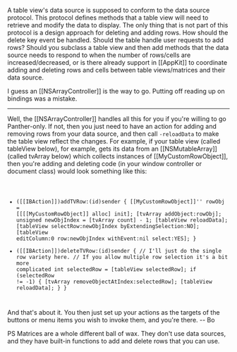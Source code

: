 A table view's data source is supposed to conform to the data source protocol. This protocol defines methods that a table view will need to retrieve and modify the data to display. The only thing that is not part of this protocol is a design approach for deleting and adding rows. How should the delete key event be handled. Should the table handle user requests to add rows? Should you subclass a table view and then add methods that the data source needs to respond to when the number of rows/cells are increased/decreased, or is there already support in [[AppKit]] to coordinate adding and deleting rows and cells between table views/matrices and their data source.

I guess an [[NSArrayController]] is the way to go. Putting off reading up on bindings was a mistake. 

----

Well, the [[NSArrayController]] handles all this for you if you're willing to go Panther-only.  If not, then you just need to have an action for adding and removing rows from your data source, and then call <code>-reloadData</code> to make the table view reflect the changes.  For example, if your table view (called tableView below), for example, gets its data from an [[NSMutableArray]] (called tvArray below) which collects instances of [[MyCustomRowObject]], then you're adding and deleting code (in your window controller or document class) would look something like this:
<code>
- ([[IBAction]])addTVRow:(id)sender
{
	[[MyCustomRowObject]]'' rowObj = [[[[MyCustomRowObject]] alloc] init];
	[tvArray addObject:rowObj];
	unsigned newObjIndex = [tvArray count] - 1;
	[tableView reloadData];
	[tableView selectRow:newObjIndex byExtendingSelection:NO];
	[tableView editColumn:0 row:newObjIndex withEvent:nil select:YES];
}
- ([[IBAction]])deleteTVRow:(id)sender
{
	// I'll just do the single row variety here.
	// If you allow multiple row selection it's a bit more complicated
	int selectedRow = [tableView selectedRow];
	if (selectedRow != -1) {
		[tvArray removeObjectAtIndex:selectedRow];
		[tableView reloadData];
	}
}
</code>
And that's about it.  You then just set up your actions as the targets of the buttons or menu items you wish to invoke them, and you're there.  -- Bo

PS Matrices are a whole different ball of wax.  They don't use data sources, and they have built-in functions to add and delete rows that you can use.
